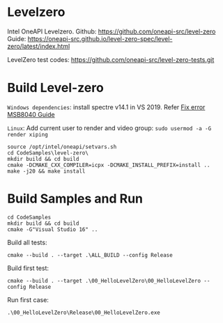 # Levelzero

Intel OneAPI Levelzero. 
Github: https://github.com/oneapi-src/level-zero
Guide: https://oneapi-src.github.io/level-zero-spec/level-zero/latest/index.html

LevelZero test codes: https://github.com/oneapi-src/level-zero-tests.git

# Build Level-zero

``Windows dependencies``: install spectre v14.1 in VS 2019. Refer [Fix error MSB8040 Guide](https://learn.microsoft.com/en-us/visualstudio/msbuild/errors/msb8040?view=vs-2022)

``Linux``: Add current user to render and video group: ``sudo usermod -a -G render xiping``

    source /opt/intel/oneapi/setvars.sh
    cd CodeSamples\level-zero\
    mkdir build && cd build
    cmake -DCMAKE_CXX_COMPILER=icpx -DCMAKE_INSTALL_PREFIX=install ..
    make -j20 && make install

# Build Samples and Run

    cd CodeSamples
    mkdir build && cd build
    cmake -G"Visual Studio 16" ..

Build all tests:

    cmake --build . --target .\ALL_BUILD --config Release

Build first test:

    cmake --build . --target .\00_HelloLevelZero\00_HelloLevelZero --config Release

Run first case:

    .\00_HelloLevelZero\Release\00_HelloLevelZero.exe